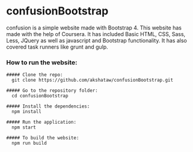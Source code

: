 # confusionBootstrap
  confusion is a simple website made with Bootstrap 4.
  This website has made with the help of Coursera.
  It has included Basic HTML, CSS, Sass, Less, JQuery as well as javascript and Bootstrap functionality.
  It has also covered task runners like grunt and gulp.
  
  ### How to run the website:
    ##### Clone the repo:
      git clone https://github.com/akshataw/confusionBootstrap.git
      
    ##### Go to the repository folder:
      cd confusionBootstrap
      
    ##### Install the dependencies:
      npm install 
      
    ##### Run the application:
      npm start
      
    ##### To build the website:
      npm run build
    
    
      
